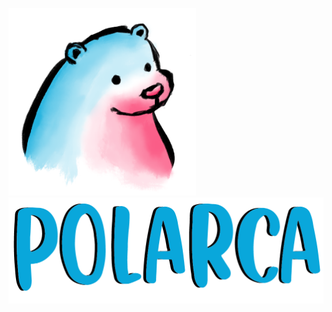 <p float="left">
  <img src="docs/img_logo_hand.png" width="300" />
  <img src="docs/img_title.png" width="800" />
  <!-- <img src="/img2.png" width="100" />  -->
</p>